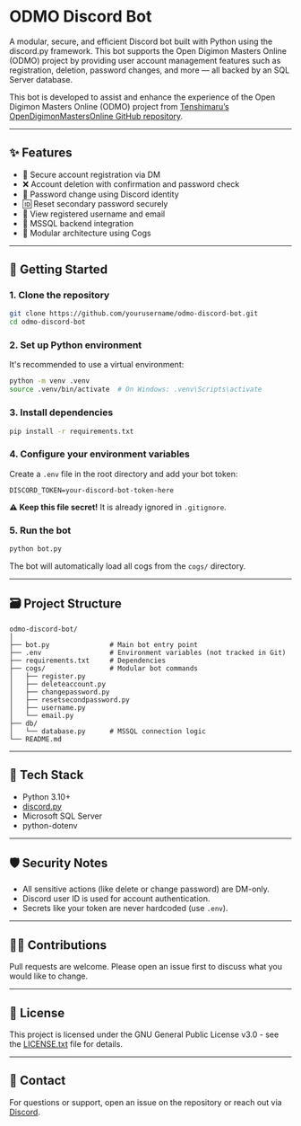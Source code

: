 # ODMO Discord Bot

A modular, secure, and efficient Discord bot built with Python using the discord.py framework. This bot supports the Open Digimon Masters Online (ODMO) project by providing user account management features such as registration, deletion, password changes, and more — all backed by an SQL Server database.

This bot is developed to assist and enhance the experience of the Open Digimon Masters Online (ODMO) project from [Tenshimaru’s OpenDigimonMastersOnline GitHub repository](https://github.com/Tenshimaru/OpenDigimonMastersOnline).

---

## ✨ Features

- 🔐 Secure account registration via DM
- ❌ Account deletion with confirmation and password check
- 🔁 Password change using Discord identity
- 🆔 Reset secondary password securely
- 📧 View registered username and email
- 💾 MSSQL backend integration
- 🧩 Modular architecture using Cogs

---

## 🚀 Getting Started

### 1. Clone the repository

```bash
git clone https://github.com/yourusername/odmo-discord-bot.git
cd odmo-discord-bot
```

### 2. Set up Python environment

It's recommended to use a virtual environment:

```bash
python -m venv .venv
source .venv/bin/activate  # On Windows: .venv\Scripts\activate
```

### 3. Install dependencies

```bash
pip install -r requirements.txt
```

### 4. Configure your environment variables

Create a `.env` file in the root directory and add your bot token:

```env
DISCORD_TOKEN=your-discord-bot-token-here
```

**⚠️ Keep this file secret!** It is already ignored in `.gitignore`.

### 5. Run the bot

```bash
python bot.py
```

The bot will automatically load all cogs from the `cogs/` directory.

---

## 🗃️ Project Structure

```
odmo-discord-bot/
│
├── bot.py               # Main bot entry point
├── .env                 # Environment variables (not tracked in Git)
├── requirements.txt     # Dependencies
├── cogs/                # Modular bot commands
│   ├── register.py
│   ├── deleteaccount.py
│   ├── changepassword.py
│   ├── resetsecondpassword.py
│   ├── username.py
│   └── email.py
├── db/
│   └── database.py      # MSSQL connection logic
└── README.md
```

---

## 🧠 Tech Stack

- Python 3.10+
- [discord.py](https://github.com/Rapptz/discord.py)
- Microsoft SQL Server
- python-dotenv

---

## 🛡️ Security Notes

- All sensitive actions (like delete or change password) are DM-only.
- Discord user ID is used for account authentication.
- Secrets like your token are never hardcoded (use `.env`).

---

## 🧑‍💻 Contributions

Pull requests are welcome. Please open an issue first to discuss what you would like to change.

---

## 📄 License

This project is licensed under the GNU General Public License v3.0 - see the [LICENSE.txt](https://github.com/Shadoukita/ODMO-Discord-Bot/blob/main/LICENSE.txt) file for details.

---

## 💬 Contact

For questions or support, open an issue on the repository or reach out via [Discord](https://discord.gg/VcNuqrW3WH).
